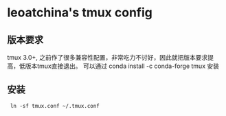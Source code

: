 # leoatchina's tmux config
## 版本要求
tmux 3.0+,  之前作了很多兼容性配置，非常吃力不讨好，因此就把版本要求提高，低版本tmux直接退出。
可以通过 conda install -c conda-forge tmux 安装

## 安装
```
 ln -sf tmux.conf ~/.tmux.conf
```
